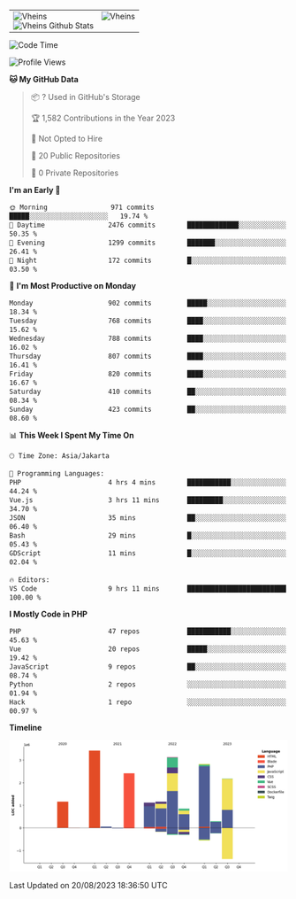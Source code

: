 <table>
  <tr>
    <td valign="top">
      <img src="https://github-readme-streak-stats.herokuapp.com/?user=Vheins&" alt="Vheins" /><br/>
      <img src="https://github-readme-stats.vercel.app/api?username=vheins&count_private=true&show_icons=true" alt="Vheins Github Stats">
    </td>
    <td valign="top">
      <img src="https://github-readme-stats.vercel.app/api/top-langs/?username=Vheins&count_private=true" alt="Vheins" /><br/>
    </td>
  </tr>
</table>

<!--START_SECTION:waka-->
![Code Time](http://img.shields.io/badge/Code%20Time-510%20hrs%2039%20mins-blue)

![Profile Views](http://img.shields.io/badge/Profile%20Views-0-blue)

**🐱 My GitHub Data** 

> 📦 ? Used in GitHub's Storage 
 > 
> 🏆 1,582 Contributions in the Year 2023
 > 
> 🚫 Not Opted to Hire
 > 
> 📜 20 Public Repositories 
 > 
> 🔑 0 Private Repositories 
 > 
**I'm an Early 🐤** 

```text
🌞 Morning                971 commits         █████░░░░░░░░░░░░░░░░░░░░   19.74 % 
🌆 Daytime                2476 commits        █████████████░░░░░░░░░░░░   50.35 % 
🌃 Evening                1299 commits        ███████░░░░░░░░░░░░░░░░░░   26.41 % 
🌙 Night                  172 commits         █░░░░░░░░░░░░░░░░░░░░░░░░   03.50 % 
```
📅 **I'm Most Productive on Monday** 

```text
Monday                   902 commits         █████░░░░░░░░░░░░░░░░░░░░   18.34 % 
Tuesday                  768 commits         ████░░░░░░░░░░░░░░░░░░░░░   15.62 % 
Wednesday                788 commits         ████░░░░░░░░░░░░░░░░░░░░░   16.02 % 
Thursday                 807 commits         ████░░░░░░░░░░░░░░░░░░░░░   16.41 % 
Friday                   820 commits         ████░░░░░░░░░░░░░░░░░░░░░   16.67 % 
Saturday                 410 commits         ██░░░░░░░░░░░░░░░░░░░░░░░   08.34 % 
Sunday                   423 commits         ██░░░░░░░░░░░░░░░░░░░░░░░   08.60 % 
```


📊 **This Week I Spent My Time On** 

```text
🕑︎ Time Zone: Asia/Jakarta

💬 Programming Languages: 
PHP                      4 hrs 4 mins        ███████████░░░░░░░░░░░░░░   44.24 % 
Vue.js                   3 hrs 11 mins       █████████░░░░░░░░░░░░░░░░   34.70 % 
JSON                     35 mins             ██░░░░░░░░░░░░░░░░░░░░░░░   06.40 % 
Bash                     29 mins             █░░░░░░░░░░░░░░░░░░░░░░░░   05.43 % 
GDScript                 11 mins             █░░░░░░░░░░░░░░░░░░░░░░░░   02.04 % 

🔥 Editors: 
VS Code                  9 hrs 11 mins       █████████████████████████   100.00 % 
```

**I Mostly Code in PHP** 

```text
PHP                      47 repos            ███████████░░░░░░░░░░░░░░   45.63 % 
Vue                      20 repos            █████░░░░░░░░░░░░░░░░░░░░   19.42 % 
JavaScript               9 repos             ██░░░░░░░░░░░░░░░░░░░░░░░   08.74 % 
Python                   2 repos             ░░░░░░░░░░░░░░░░░░░░░░░░░   01.94 % 
Hack                     1 repo              ░░░░░░░░░░░░░░░░░░░░░░░░░   00.97 % 
```



**Timeline**

![Lines of Code chart](https://raw.githubusercontent.com/vheins/vheins/main/assets/bar_graph.png)


 Last Updated on 20/08/2023 18:36:50 UTC
<!--END_SECTION:waka-->
